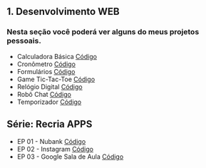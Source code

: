## 1. Desenvolvimento WEB
### Nesta seção você poderá ver alguns do meus projetos pessoais. 
- Calculadora Básica [Código](https://codesandbox.io/s/calculadora-basica-7s9z0)
- Cronômetro [Código](https://github.com/DaniloDCS/WEB/tree/master/cronometro)
- Formulários [Código](https://github.com/DaniloDCS/WEB/tree/master/formulario)
- Game Tic-Tac-Toe [Código](https://github.com/DaniloDCS/WEB/tree/master/jogo_da_velha)
- Relógio Digital [Código](https://github.com/DaniloDCS/WEB/tree/master/reologio_digital)
- Robô Chat [Código](https://github.com/DaniloDCS/WEB/tree/master/chat)
- Temporizador [Código](https://github.com/DaniloDCS/WEB/tree/master/temporizador)

## Série: Recria APPS
- EP 01 - Nubank [Código](https://github.com/DaniloDCS/WEB/tree/master/recriaApp-EP1-nubank)
- EP 02 - Instagram [Código](https://github.com/DaniloDCS/WEB/tree/master/instagram)
- EP 03 - Google Sala de Aula [Código](https://github.com/DaniloDCS/WEB/tree/master/classroom)
